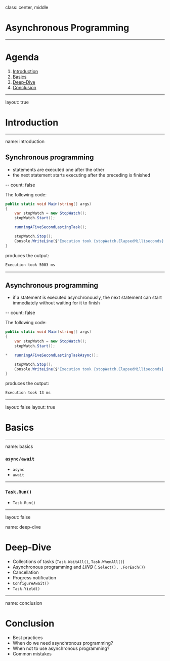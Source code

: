 class: center, middle

# Asynchronous Programming

---

# Agenda

 1. [Introduction](#introduction)
 2. [Basics](#basics)
 3. [Deep-Dive](#deep-dive)
 4. [Conclusion](#conclusion)

---

layout: true

# Introduction

---
name: introduction

## Synchronous programming

- statements are executed one after the other
- the next statement starts executing after the preceding is finished

--
count: false

The following code:

```csharp
public static void Main(string[] args)
{
    var stopWatch = new StopWatch();
    stopWatch.Start();

    runningAFiveSecondLastingTask();

    stopWatch.Stop();
    Console.WriteLine($"Execution took {stopWatch.ElapsedMilliseconds} ms");
}
```

produces the output:

```sh
Execution took 5003 ms
```

---

## Asynchronous programming

- if a statement is executed asynchronously, the next statement can start immediately without waiting for it to finish

--
count: false

The following code:

```csharp
public static void Main(string[] args)
{
    var stopWatch = new StopWatch();
    stopWatch.Start();

*   runningAFiveSecondLastingTaskAsync();

    stopWatch.Stop();
    Console.WriteLine($"Execution took {stopWatch.ElapsedMilliseconds} ms");
}
```

produces the output:

```sh
Execution took 13 ms
```


---
layout: false
layout: true

# Basics

---
name: basics

### `async/await`

- `async`
- `await`
  
---

### `Task.Run()`

- `Task.Run()`

---
layout: false

name: deep-dive

# Deep-Dive

- Collections of tasks (`Task.WaitAll()`, `Task.WhenAll()`)
- Asynchronous programming and *LINQ* (`.Select(), .ForEach()`)
- Cancellation
- Progress notification
- `ConfigureAwait()`
- `Task.Yield()`
  
---

name: conclusion

# Conclusion

- Best practices
- When do we need asynchronous programming?
- When not to use asynchronous programming?
- Common mistakes
